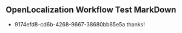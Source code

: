 ## OpenLocalization Workflow Test MarkDown
* 9174efd8-cd6b-4268-9667-38680bb85e5a thanks!

<!--HONumber=Jul16_HO2-->


